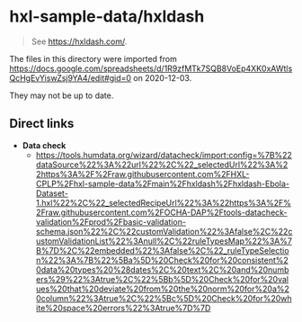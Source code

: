 # hxl-sample-data/hxldash

> See <https://hxldash.com/>.

The files in this directory were imported from 
https://docs.google.com/spreadsheets/d/1R9zfMTk7SQB8VoEp4XK0xAWtlsQcHgEvYiswZsj9YA4/edit#gid=0
on 2020-12-03.

They may not be up to date.

## Direct links

- **Data check**
  - <https://tools.humdata.org/wizard/datacheck/import;config=%7B%22dataSource%22%3A%22url%22%2C%22_selectedUrl%22%3A%22https%3A%2F%2Fraw.githubusercontent.com%2FHXL-CPLP%2Fhxl-sample-data%2Fmain%2Fhxldash%2Fhxldash-Ebola-Dataset-1.hxl%22%2C%22_selectedRecipeUrl%22%3A%22https%3A%2F%2Fraw.githubusercontent.com%2FOCHA-DAP%2Ftools-datacheck-validation%2Fprod%2Fbasic-validation-schema.json%22%2C%22customValidation%22%3Afalse%2C%22customValidationList%22%3Anull%2C%22ruleTypesMap%22%3A%7B%7D%2C%22embedded%22%3Afalse%2C%22_ruleTypeSelection%22%3A%7B%22%5Ba%5D%20Check%20for%20consistent%20data%20types%20%28dates%2C%20text%2C%20and%20numbers%29%22%3Atrue%2C%22%5Bb%5D%20Check%20for%20values%20that%20deviate%20from%20the%20norm%20for%20a%20column%22%3Atrue%2C%22%5Bc%5D%20Check%20for%20white%20space%20errors%22%3Atrue%7D%7D>